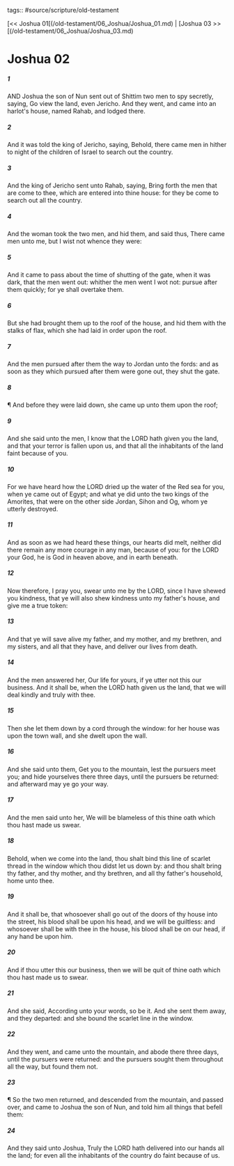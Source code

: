 tags:: #source/scripture/old-testament

[<< Joshua 01[(/old-testament/06_Joshua/Joshua_01.md) | [Joshua 03 >>[(/old-testament/06_Joshua/Joshua_03.md)

# Joshua 02

##### 1

AND Joshua the son of Nun sent out of Shittim two men to spy secretly, saying, Go view the land, even Jericho. And they went, and came into an harlot's house, named Rahab, and lodged there.

##### 2

And it was told the king of Jericho, saying, Behold, there came men in hither to night of the children of Israel to search out the country.

##### 3

And the king of Jericho sent unto Rahab, saying, Bring forth the men that are come to thee, which are entered into thine house: for they be come to search out all the country.

##### 4

And the woman took the two men, and hid them, and said thus, There came men unto me, but I wist not whence they were:

##### 5

And it came to pass about the time of shutting of the gate, when it was dark, that the men went out: whither the men went I wot not: pursue after them quickly; for ye shall overtake them.

##### 6

But she had brought them up to the roof of the house, and hid them with the stalks of flax, which she had laid in order upon the roof.

##### 7

And the men pursued after them the way to Jordan unto the fords: and as soon as they which pursued after them were gone out, they shut the gate.

##### 8

¶ And before they were laid down, she came up unto them upon the roof;

##### 9

And she said unto the men, I know that the LORD hath given you the land, and that your terror is fallen upon us, and that all the inhabitants of the land faint because of you.

##### 10

For we have heard how the LORD dried up the water of the Red sea for you, when ye came out of Egypt; and what ye did unto the two kings of the Amorites, that were on the other side Jordan, Sihon and Og, whom ye utterly destroyed.

##### 11

And as soon as we had heard these things, our hearts did melt, neither did there remain any more courage in any man, because of you: for the LORD your God, he is God in heaven above, and in earth beneath.

##### 12

Now therefore, I pray you, swear unto me by the LORD, since I have shewed you kindness, that ye will also shew kindness unto my father's house, and give me a true token:

##### 13

And that ye will save alive my father, and my mother, and my brethren, and my sisters, and all that they have, and deliver our lives from death.

##### 14

And the men answered her, Our life for yours, if ye utter not this our business. And it shall be, when the LORD hath given us the land, that we will deal kindly and truly with thee.

##### 15

Then she let them down by a cord through the window: for her house was upon the town wall, and she dwelt upon the wall.

##### 16

And she said unto them, Get you to the mountain, lest the pursuers meet you; and hide yourselves there three days, until the pursuers be returned: and afterward may ye go your way.

##### 17

And the men said unto her, We will be blameless of this thine oath which thou hast made us swear.

##### 18

Behold, when we come into the land, thou shalt bind this line of scarlet thread in the window which thou didst let us down by: and thou shalt bring thy father, and thy mother, and thy brethren, and all thy father's household, home unto thee.

##### 19

And it shall be, that whosoever shall go out of the doors of thy house into the street, his blood shall be upon his head, and we will be guiltless: and whosoever shall be with thee in the house, his blood shall be on our head, if any hand be upon him.

##### 20

And if thou utter this our business, then we will be quit of thine oath which thou hast made us to swear.

##### 21

And she said, According unto your words, so be it. And she sent them away, and they departed: and she bound the scarlet line in the window.

##### 22

And they went, and came unto the mountain, and abode there three days, until the pursuers were returned: and the pursuers sought them throughout all the way, but found them not.

##### 23

¶ So the two men returned, and descended from the mountain, and passed over, and came to Joshua the son of Nun, and told him all things that befell them:

##### 24

And they said unto Joshua, Truly the LORD hath delivered into our hands all the land; for even all the inhabitants of the country do faint because of us.
